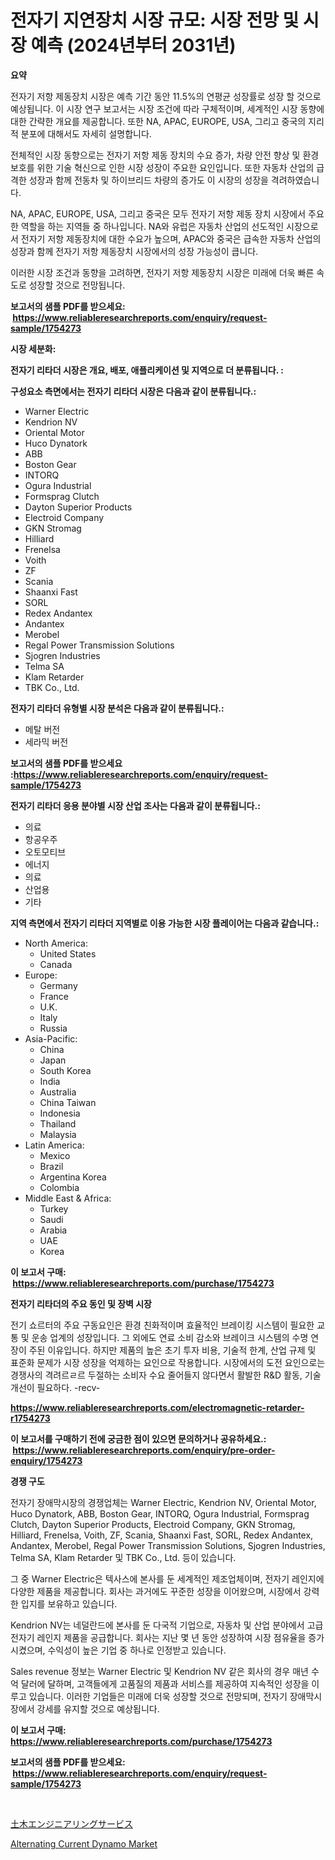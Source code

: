 <p><h1>전자기 지연장치 시장 규모: 시장 전망 및 시장 예측 (2024년부터 2031년)</h1></p><p><strong>요약</strong></p>
<p><p>전자기 저항 제동장치 시장은 예측 기간 동안 11.5%의 연평균 성장률로 성장 할 것으로 예상됩니다. 이 시장 연구 보고서는 시장 조건에 따라 구체적이며, 세계적인 시장 동향에 대한 간략한 개요를 제공합니다. 또한 NA, APAC, EUROPE, USA, 그리고 중국의 지리적 분포에 대해서도 자세히 설명합니다.</p><p>전체적인 시장 동향으로는 전자기 저항 제동 장치의 수요 증가, 차량 안전 향상 및 환경 보호를 위한 기술 혁신으로 인한 시장 성장이 주요한 요인입니다. 또한 자동차 산업의 급격한 성장과 함께 전동차 및 하이브리드 차량의 증가도 이 시장의 성장을 격려하였습니다.</p><p>NA, APAC, EUROPE, USA, 그리고 중국은 모두 전자기 저항 제동 장치 시장에서 주요한 역할을 하는 지역들 중 하나입니다. NA와 유럽은 자동차 산업의 선도적인 시장으로서 전자기 저항 제동장치에 대한 수요가 높으며, APAC와 중국은 급속한 자동차 산업의 성장과 함께 전자기 저항 제동장치 시장에서의 성장 가능성이 큽니다.</p><p>이러한 시장 조건과 동향을 고려하면, 전자기 저항 제동장치 시장은 미래에 더욱 빠른 속도로 성장할 것으로 전망됩니다.</p></p>
<p><strong>보고서의 샘플 PDF를 받으세요: &nbsp;<a href="https://www.reliableresearchreports.com/enquiry/request-sample/1754273">https://www.reliableresearchreports.com/enquiry/request-sample/1754273</a></strong></p>
<p><strong>시장 세분화:</strong></p>
<p><strong> 전자기 리타더 시장은 개요, 배포, 애플리케이션 및 지역으로 더 분류됩니다. :</strong></p>
<p><strong>구성요소 측면에서는 전자기 리타더 시장은 다음과 같이 분류됩니다.:</strong></p>
<p><ul><li>Warner Electric</li><li>Kendrion NV</li><li>Oriental Motor</li><li>Huco Dynatork</li><li>ABB</li><li>Boston Gear</li><li>INTORQ</li><li>Ogura Industrial</li><li>Formsprag Clutch</li><li>Dayton Superior Products</li><li>Electroid Company</li><li>GKN Stromag</li><li>Hilliard</li><li>Frenelsa</li><li>Voith</li><li>ZF</li><li>Scania</li><li>Shaanxi Fast</li><li>SORL</li><li>Redex Andantex</li><li>Andantex</li><li>Merobel</li><li>Regal Power Transmission Solutions</li><li>Sjogren Industries</li><li>Telma SA</li><li>Klam Retarder</li><li>TBK Co., Ltd.</li></ul></p>
<p><strong> 전자기 리타더 유형별 시장 분석은 다음과 같이 분류됩니다.:</strong></p>
<p><ul><li>메탈 버전</li><li>세라믹 버전</li></ul></p>
<p><strong>보고서의 샘플 PDF를 받으세요 :<a href="https://www.reliableresearchreports.com/enquiry/request-sample/1754273">https://www.reliableresearchreports.com/enquiry/request-sample/1754273</a></strong></p>
<p><strong> 전자기 리타더 응용 분야별 시장 산업 조사는 다음과 같이 분류됩니다.:</strong></p>
<p><ul><li>의료</li><li>항공우주</li><li>오토모티브</li><li>에너지</li><li>의료</li><li>산업용</li><li>기타</li></ul></p>
<p><strong>지역 측면에서 전자기 리타더 지역별로 이용 가능한 시장 플레이어는 다음과 같습니다.:</strong></p>
<p><ul>
    <li>
        North America:
        <ul>
            <li>United States</li>
            <li>Canada</li>
        </ul>
    </li>
    <li>
        Europe:
        <ul>
            <li>Germany</li>
            <li>France</li>
            <li>U.K.</li>
            <li>Italy</li>
            <li>Russia</li>
        </ul>
    </li>
    <li>
        Asia-Pacific:
        <ul>
            <li>China</li>
            <li>Japan</li>
            <li>South Korea</li>
            <li>India</li>
            <li>Australia</li>
            <li>China Taiwan</li>
            <li>Indonesia</li>
            <li>Thailand</li>
            <li>Malaysia</li>
        </ul>
    </li>
    <li>
        Latin America:
        <ul>
            <li>Mexico</li>
            <li>Brazil</li>
            <li>Argentina Korea</li>
            <li>Colombia</li>
        </ul>
    </li>
    <li>
        Middle East & Africa:
        <ul>
            <li>Turkey</li>
            <li>Saudi</li>
            <li>Arabia</li>
            <li>UAE</li>
            <li>Korea</li>
        </ul>
    </li>
    </ul></p>
<p><strong>이 보고서 구매: &nbsp;<a href="https://www.reliableresearchreports.com/purchase/1754273">https://www.reliableresearchreports.com/purchase/1754273</a></strong></p>
<p><strong>전자기 리타더의 주요 동인 및 장벽 시장</strong></p>
<p><p>전기 쇼르터의 주요 구동요인은 환경 친화적이며 효율적인 브레이킹 시스템이 필요한 교통 및 운송 업계의 성장입니다. 그 외에도 연료 소비 감소와 브레이크 시스템의 수명 연장이 주된 이유입니다. 하지만 제품의 높은 초기 투자 비용, 기술적 한계, 산업 규제 및 표준화 문제가 시장 성장을 억제하는 요인으로 작용합니다. 시장에서의 도전 요인으로는 경쟁사의 격려르ㄹ르 두절하는 소비자 수요 줄어들지 않다면서 활발한 R&D 활동, 기술 개선이 필요하다. -recv-</p></p>
<p><strong><a href="https://www.reliableresearchreports.com/electromagnetic-retarder-r1754273">https://www.reliableresearchreports.com/electromagnetic-retarder-r1754273</a></strong></p>
<p><strong>이 보고서를 구매하기 전에 궁금한 점이 있으면 문의하거나 공유하세요.: &nbsp;<a href="https://www.reliableresearchreports.com/enquiry/pre-order-enquiry/1754273">https://www.reliableresearchreports.com/enquiry/pre-order-enquiry/1754273</a></strong></p>
<p><strong>경쟁 구도</strong></p>
<p><p>전자기 장애막시장의 경쟁업체는 Warner Electric, Kendrion NV, Oriental Motor, Huco Dynatork, ABB, Boston Gear, INTORQ, Ogura Industrial, Formsprag Clutch, Dayton Superior Products, Electroid Company, GKN Stromag, Hilliard, Frenelsa, Voith, ZF, Scania, Shaanxi Fast, SORL, Redex Andantex, Andantex, Merobel, Regal Power Transmission Solutions, Sjogren Industries, Telma SA, Klam Retarder 및 TBK Co., Ltd. 등이 있습니다.</p><p>그 중 Warner Electric은 텍사스에 본사를 둔 세계적인 제조업체이며, 전자기 레인지에 다양한 제품을 제공합니다. 회사는 과거에도 꾸준한 성장을 이어왔으며, 시장에서 강력한 입지를 보유하고 있습니다. </p><p>Kendrion NV는 네덜란드에 본사를 둔 다국적 기업으로, 자동차 및 산업 분야에서 고급 전자기 레인지 제품을 공급합니다. 회사는 지난 몇 년 동안 성장하여 시장 점유율을 증가시켰으며, 수익성이 높은 기업 중 하나로 인정받고 있습니다.</p><p>Sales revenue 정보는 Warner Electric 및 Kendrion NV 같은 회사의 경우 매년 수억 달러에 달하며, 고객들에게 고품질의 제품과 서비스를 제공하여 지속적인 성장을 이루고 있습니다. 이러한 기업들은 미래에 더욱 성장할 것으로 전망되며, 전자기 장애막시장에서 강세를 유지할 것으로 예상됩니다.</p></p>
<p><strong>이 보고서 구매: &nbsp; <a href="https://www.reliableresearchreports.com/purchase/1754273">https://www.reliableresearchreports.com/purchase/1754273</a></strong></p>
<p><strong>보고서의 샘플 PDF를 받으세요: &nbsp;<a href="https://www.reliableresearchreports.com/enquiry/request-sample/1754273">https://www.reliableresearchreports.com/enquiry/request-sample/1754273</a></strong><strong></strong></p>
<p>&nbsp;</p>
<p><p><a href="https://github.com/Sophiaard2003/Market-Research-Report-List-1/blob/main/590170527761.md">土木エンジニアリングサービス</a></p><p><a href="https://github.com/brenzgnarento/Market-Research-Report-List-2/blob/main/alternating-current-dynamo-market.md">Alternating Current Dynamo Market</a></p></p>